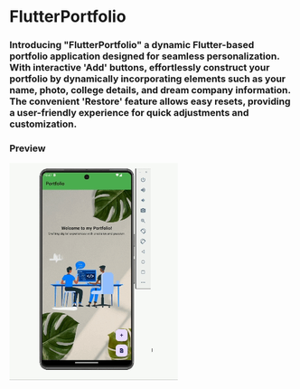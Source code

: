 # FlutterPortfolio

### Introducing "FlutterPortfolio" a dynamic Flutter-based portfolio application designed for seamless personalization. With interactive 'Add' buttons, effortlessly construct your portfolio by dynamically incorporating elements such as your name, photo, college details, and dream company information. The convenient 'Restore' feature allows easy resets, providing a user-friendly experience for quick adjustments and customization.

### Preview

![](./Vportfolio.gif)
